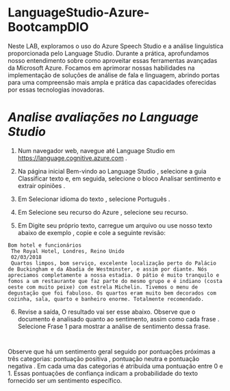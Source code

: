 # LanguageStudio-Azure-BootcampDIO

Neste LAB, exploramos o uso do Azure Speech Studio e a análise linguística proporcionada pelo Language Studio. Durante a prática, aprofundamos nosso entendimento sobre como aproveitar essas ferramentas avançadas da Microsoft Azure. Focamos em aprimorar nossas habilidades na implementação de soluções de análise de fala e linguagem, abrindo portas para uma compreensão mais ampla e prática das capacidades oferecidas por essas tecnologias inovadoras.

# ***Analise avaliações no Language Studio***

1. Num navegador web, navegue até Language Studio em https://language.cognitive.azure.com .

2. Na página inicial Bem-vindo ao Language Studio , selecione a guia Classificar texto e, em seguida, selecione o bloco Analisar sentimento e extrair opiniões .

3. Em Selecionar idioma do texto , selecione Português .

4. Em Selecione seu recurso do Azure , selecione seu recurso.

5. Em Digite seu próprio texto, carregue um arquivo ou use nosso texto abaixo de exemplo , copie e cole a seguinte revisão:

```
Bom hotel e funcionários
 The Royal Hotel, Londres, Reino Unido
 02/03/2018
 Quartos limpos, bom serviço, excelente localização perto do Palácio de Buckingham e da Abadia de Westminster, e assim por diante. Nós apreciamos completamente a nossa estadia. O pátio é muito tranquilo e fomos a um restaurante que faz parte do mesmo grupo e é indiano (costa oeste com muito peixe) com estrela Michelin. Tivemos o menu de degustação que foi fabuloso. Os quartos eram muito bem decorados com cozinha, sala, quarto e banheiro enorme. Totalmente recomendado.

```

6. Revise a saída, O resultado vai ser esse abaixo. Observe que o documento é analisado quanto ao sentimento, assim como cada frase . Selecione Frase 1 para mostrar a análise de sentimento dessa frase.

![]()

![]()


Observe que há um sentimento geral seguido por pontuações próximas a três categorias: pontuação positiva , pontuação neutra e pontuação negativa . Em cada uma das categorias é atribuída uma pontuação entre 0 e 1. Essas pontuações de confiança indicam a probabilidade do texto fornecido ser um sentimento específico.
